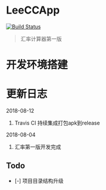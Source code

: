 # LeeCCApp
[![Build Status](https://travis-ci.org/haitaodesign/LeeCCApp.svg?branch=master)](https://travis-ci.org/haitaodesign/LeeCCApp)

>汇率计算器第一版
# 开发环境搭建

# 更新日志
2018-08-12
1. Travis CI 持续集成打包apk到release

2018-08-04
1. 汇率第一版开发完成

## Todo
- [-] 项目目录结构升级
